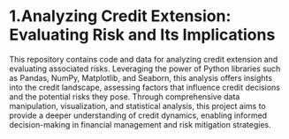 # 1.Analyzing Credit Extension: Evaluating Risk and Its Implications
This repository contains code and data for analyzing credit extension and evaluating associated risks. 
Leveraging the power of Python libraries such as Pandas, NumPy, Matplotlib, and Seaborn, this analysis offers insights into the credit landscape, assessing factors that influence credit decisions and the potential risks they pose. 
Through comprehensive data manipulation, visualization, and statistical analysis, this project aims to provide a deeper understanding of credit dynamics, enabling informed decision-making in financial management and risk mitigation strategies.
